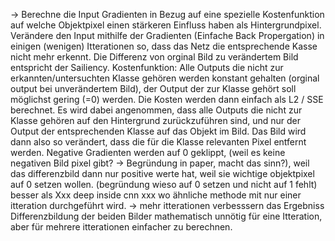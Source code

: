 
→ Berechne die Input Gradienten in Bezug auf eine spezielle Kostenfunktion auf welche Objektpixel einen stärkeren Einfluss haben als Hintergrundpixel. Verändere den Input mithilfe der Gradienten (Einfache Back Propergation) in einigen (wenigen) Itterationen so, dass das Netz die entsprechende Kasse nicht mehr erkennt. Die Differenz von orginal Bild zu verändertem Bild entspricht der Sailiency.
Kostenfunktion: Alle Outputs die nicht zur erkannten/untersuchten Klasse gehören werden konstant gehalten (orginal output bei unverändertem Bild), der Output der zur Klasse gehört soll möglichst gering (=0) werden. Die Kosten werden dann einfach als L2 / SSE berechnet.
Es wird dabei angenommen, dass alle Outputs die nicht zur Klasse gehören auf den Hintergrund zurückzuführen sind, und nur der Output der entsprechenden Klasse auf das Objekt im Bild. Das Bild wird dann also so verändert, dass die für die Klasse relevanten Pixel entfernt werden.
Negative Gradienten werden auf 0 geklippt, (weil es keine negativen Bild pixel gibt? → Begründung in paper, macht das sinn?), weil das differenzbild dann nur positive werte hat, weil sie wichtige objektpixel auf 0 setzen wollen. (begründung wieso auf 0 setzen und nicht auf 1 fehlt)
besser als Xxx deep inside cnn xxx wo ähnliche methode mit nur einer itteration durchgeführt wird. → mehr itterationen verbesssern das Ergebniss
Differenzbildung der beiden Bilder mathematisch unnötig für eine Itteration, aber für mehrere itterationen einfacher zu berechnen.
